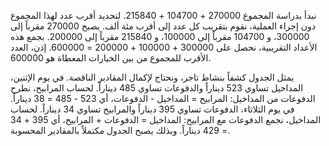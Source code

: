 نبدأ بدراسة المجموع 270000 + 104700 + 215840.  لتحديد أقرب عدد لهذا المجموع دون إجراء العملية، نقوم بتقريب كل عدد إلى أقرب مئة ألف. يصبح 270000  مقرباً إلى 300000، و 104700 مقرباً إلى 100000، و 215840 مقرباً إلى 200000.  بجمع هذه الأعداد التقريبية، نحصل على 300000 + 100000 + 200000 = 600000. إذن، العدد الأقرب للمجموع من بين الخيارات المعطاة هو 600000.


يمثل الجدول كشفاً بنشاط تاجر، ونحتاج لإكمال  المقادير الناقصة.  في يوم الإثنين، المداخيل تساوي 523 ديناراً والدفوعات تساوي 485 ديناراً. لحساب المرابيح، نطرح الدفوعات من المداخيل:  المرابيح = المداخيل - الدفوعات، أي 523 - 485 = 38 ديناراً.  في يوم الثلاثاء، الدفوعات تساوي 395 ديناراً والمرابيح تساوي 34 ديناراً. لحساب المداخيل، نجمع الدفوعات مع المرابيح: المداخيل = الدفوعات + المرابيح، أي 395 + 34 = 429 ديناراً.  وبذلك يصبح الجدول مكتملاً بالمقادير المحسوبة.